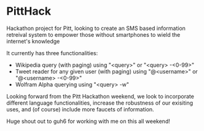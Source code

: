 PittHack
========

Hackathon project for Pitt, looking to create an SMS based information retreival system to empower those without smartphones to wield the internet's knowledge


It currently has three functionalities:
  - Wikipedia query (with paging) using "\<query\>" or "\<query\> -\<0-99\>"
  - Tweet reader for any given user (with paging) using "@\<username\>" or "@\<username\> -\<0-99\>"
  - Wolfram Alpha querying using "\<query\> -w"
  
  
Looking forward from the Pitt Hackathon weekend, we look to incorporate different language functionalities, increase the robustness of our exisiting uses, and (of course) include more faucets of information.



Huge shout out to guh6 for working with me on this all weekend!




